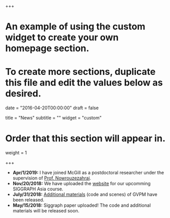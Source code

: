 +++
# An example of using the custom widget to create your own homepage section.
# To create more sections, duplicate this file and edit the values below as desired.

date = "2016-04-20T00:00:00"
draft = false

title = "News"
subtitle = ""
widget = "custom"

# Order that this section will appear in.
weight = 1

+++
* **Apr/1/2019:** I have joined McGill as a postdoctoral researcher under the supervision of [Prof. Nowrouzezahrai](http://www.cim.mcgill.ca/~derek/).
* **Nov/20/2018:** We have uploaded the [website](http://beltegeuse.s3-website-ap-northeast-1.amazonaws.com/research/2018_GradientCourse/) for our upcomming SIGGRAPH Asia course.
* **July/31/2018:** [Additional materials](http://beltegeuse.s3-website-ap-northeast-1.amazonaws.com/research/2018_GVPM/comparison/index.html) (code and scenes) of GVPM have been released.
* **May/15/2018:** Siggraph paper uploaded! The code and additional materials will be released soon.

